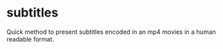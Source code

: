 subtitles
=========

Quick method to present subtitles encoded in an mp4 movies in a human readable format.
